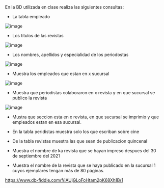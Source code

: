 En la BD utilizada en clase realiza las siguientes consultas:

* La tabla empleado

![image](https://user-images.githubusercontent.com/101655295/170727354-e472bcc8-7023-4c95-99c4-ceaa567405d8.png)

* Los titulos de las revistas

![image](https://user-images.githubusercontent.com/101655295/170728431-f78e956b-ed68-471f-9e81-497df93d2b36.png)

* Los nombres, apellidos y especialidad de los periodostas

![image](https://user-images.githubusercontent.com/101655295/170728842-ed22f5a1-448f-44e5-9ef1-7d0b5bad2b6e.png)

* Muestra los empleados que estan en x sucursal

![image](https://user-images.githubusercontent.com/101655295/170731104-5550497e-8dba-49bc-a960-766f0a67c8fc.png)

* Muestra que periodistas colaboraron en x revista y en que sucursal se publico la revista

![image](https://user-images.githubusercontent.com/101655295/170740808-b8a271bc-e7e7-4f89-bfc0-6162adda33bd.png)

* Mustra que seccion esta en x revista, en que sucursal se imprimio y que empleados estan en esa sucursal.


* En la tabla peridistas muestra solo los que escriban sobre cine
* De la tabla revistas muestra las que sean de publicacion quincenal
* Muestra el nombre de ka revista que se hayan impreso despues del 30 de septiembre del 2021
* Muestra el nombre de la revista que se haya publicado en la sucursal 1 cuyos ejemplares tengan más de 80 páginas.

https://www.db-fiddle.com/f/iAUjGLoFoHtam2pK68Xh1B/1
